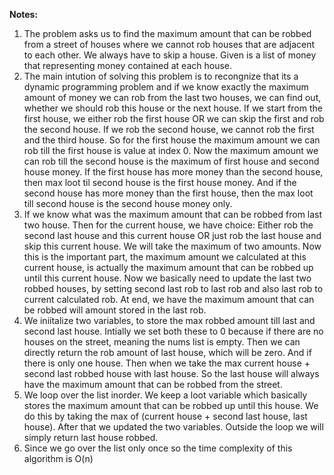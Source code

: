 **Notes:**

1. The problem asks us to find the maximum amount that can be robbed from a street of houses where we cannot rob houses that are adjacent to each other. We always have to skip a house. Given is a list of money that representing money contained at each house.
2. The main intution of solving this problem is to recongnize that its a dynamic programming problem and if we know exactly the maximum amount of money we can rob from the last two houses, we can find out, whether we should rob this house or the next house. If we start from the first house, we either rob the first house OR we can skip the first and rob the second house. If we rob the second house, we cannot rob the first and the third house. So for the first house the maximum amount we can rob till the first house is value at index 0. Now the maximum amount we can rob till the second house is the maximum of first house and second house money. If the first house has more money than the second house, then max loot til second house is the first house money. And if the second house has more money than the first house, then the max loot till second house is the second house money only.
3. If we know what was the maximum amount that can be robbed from last two house. Then for the current house, we have choice: Either rob the second last house and this current house OR just rob the last house and skip this current house. We will take the maximum of two amounts. Now this is the important part, the maximum amount we calculated at this current house, is actually the maximum amount that can be robbed up until this current house. Now we basically need to update the last two robbed houses, by setting second last rob to last rob and also last rob to current calculated rob. At end, we have the maximum amount that can be robbed will amount stored in the last rob.
4. We iniitalize two variables, to store the max robbed amount till last and second last house. Intially we set both these to 0 because if there are no houses on the street, meaning the nums list is empty. Then we can directly return the rob amount of last house, which will be zero. And if there is only one house. Then when we take the max current house + second last robbed house with last house. So the last house will always have the maximum amount that can be robbed from the street.
5. We loop over the list inorder. We keep a loot variable which basically stores the maximum amount that can be robbed up until this house. We do this by taking the max of (current house + second last house, last house). After that we updated the two variables. Outside the loop we will simply return last house robbed.
6. Since we go over the list only once so the time complexity of this algorithm is O(n)
